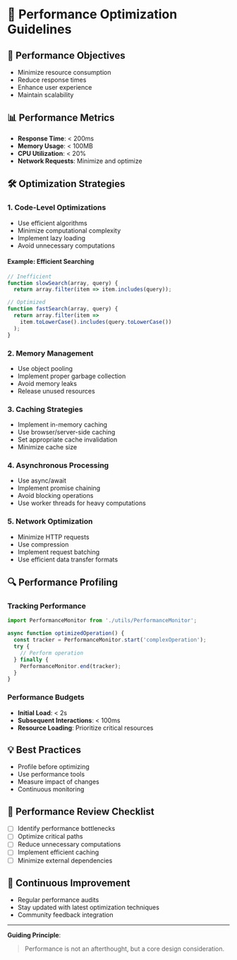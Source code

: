 # 🚀 Performance Optimization Guidelines

## 🎯 Performance Objectives
- Minimize resource consumption
- Reduce response times
- Enhance user experience
- Maintain scalability

## 📊 Performance Metrics
- **Response Time**: < 200ms
- **Memory Usage**: < 100MB
- **CPU Utilization**: < 20%
- **Network Requests**: Minimize and optimize

## 🛠 Optimization Strategies

### 1. Code-Level Optimizations
- Use efficient algorithms
- Minimize computational complexity
- Implement lazy loading
- Avoid unnecessary computations

#### Example: Efficient Searching
```javascript
// Inefficient
function slowSearch(array, query) {
  return array.filter(item => item.includes(query));

// Optimized
function fastSearch(array, query) {
  return array.filter(item => 
    item.toLowerCase().includes(query.toLowerCase())
  );
}
```

### 2. Memory Management
- Use object pooling
- Implement proper garbage collection
- Avoid memory leaks
- Release unused resources

### 3. Caching Strategies
- Implement in-memory caching
- Use browser/server-side caching
- Set appropriate cache invalidation
- Minimize cache size

### 4. Asynchronous Processing
- Use async/await
- Implement promise chaining
- Avoid blocking operations
- Use worker threads for heavy computations

### 5. Network Optimization
- Minimize HTTP requests
- Use compression
- Implement request batching
- Use efficient data transfer formats

## 🔍 Performance Profiling

### Tracking Performance
```javascript
import PerformanceMonitor from './utils/PerformanceMonitor';

async function optimizedOperation() {
  const tracker = PerformanceMonitor.start('complexOperation');
  try {
    // Perform operation
  } finally {
    PerformanceMonitor.end(tracker);
  }
}
```

### Performance Budgets
- **Initial Load**: < 2s
- **Subsequent Interactions**: < 100ms
- **Resource Loading**: Prioritize critical resources

## 💡 Best Practices
- Profile before optimizing
- Use performance tools
- Measure impact of changes
- Continuous monitoring

## 🚦 Performance Review Checklist
- [ ] Identify performance bottlenecks
- [ ] Optimize critical paths
- [ ] Reduce unnecessary computations
- [ ] Implement efficient caching
- [ ] Minimize external dependencies

## 🔮 Continuous Improvement
- Regular performance audits
- Stay updated with latest optimization techniques
- Community feedback integration

---

**Guiding Principle**: 
> Performance is not an afterthought, but a core design consideration.
